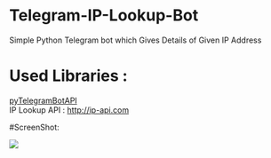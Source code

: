 # Telegram-IP-Lookup-Bot
Simple Python Telegram bot which Gives Details of Given IP Address

# Used Libraries :

[pyTelegramBotAPI](https://github.com/eternnoir/pyTelegramBotAPI)<br/>
IP Lookup API : http://ip-api.com

#ScreenShot:

<img src="https://raw.githubusercontent.com/my-org/assets/master/folder/Screenshot (791).png">
